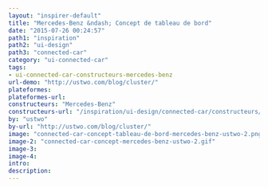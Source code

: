 ```yaml
---
layout: "inspirer-default"
title: "Mercedes-Benz &ndash; Concept de tableau de bord"
date: "2015-07-26 00:24:57"
path1: "inspiration"
path2: "ui-design"
path3: "connected-car"
category: "ui-connected-car"
tags:
- ui-connected-car-constructeurs-mercedes-benz
url-demo: "http://ustwo.com/blog/cluster/"
plateformes:
plateformes-url:
constructeurs: "Mercedes-Benz"
constructeurs-url: "/inspiration/ui-design/connected-car/constructeurs/mercedes-benz/"
by: "ustwo"
by-url: "http://ustwo.com/blog/cluster/"
image: "connected-car-concept-tableau-de-bord-mercedes-benz-ustwo-2.png"
image-2: "connected-car-concept-mercedes-benz-ustwo-2.gif"
image-3:
image-4:
intro:
description:
---
```

